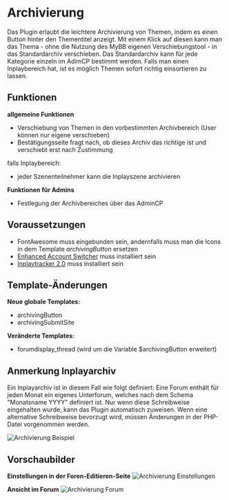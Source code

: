 # Archivierung
Das Plugin erlaubt die leichtere Archivierung von Themen, indem es einen Button hinter den Thementitel anzeigt. Mit einem Klick auf diesen kann man das Thema - ohne die Nutzung des MyBB eigenen Verschiebungstool - in das Standardarchiv verschieben. Das Standardarchiv kann für jede Kategorie einzeln im AdimCP bestimmt werden. Falls man einen Inplaybereich hat, ist es möglich Themen sofort richtig einsortieren zu lassen. 

## Funktionen
__allgemeine Funktionen__
* Verschiebung von Themen in den vorbestimmten Archivbereich (User können nur eigene verschieben)
* Bestätigungsseite fragt nach, ob dieses Archiv das richtige ist und verschiebt erst nach Zustimmung

falls Inplaybereich:
* jeder Szenenteilnehmer kann die Inplayszene archivieren

__Funktionen für Admins__
* Festlegung der Archivbereiches über das AdminCP

## Voraussetzungen
* FontAwesome muss eingebunden sein, andernfalls muss man die Icons in dem Template _archivingButton_ ersetzen
* [Enhanced Account Switcher](http://doylecc.altervista.org/bb/downloads.php?dlid=26&cat=2) muss installiert sein 
* [Inplaytracker 2.0](https://github.com/its-sparks-fly/Inplaytracker-2.0) muss installiert sein 

## Template-Änderungen
__Neue globale Templates:__
* archivingButton
* archivingSubmitSite

__Veränderte Templates:__
* forumdisplay_thread (wird um die Variable $archivingButton erweitert)

## Anmerkung Inplayarchiv
Ein Inplayarchiv ist in diesem Fall wie folgt definiert: Eine Forum enthält für jeden Monat ein eigenes Unterforum, welches nach dem Schema "Monatsname YYYY" definiert ist. Nur wenn diese Schreibweise eingehalten wurde, kann das Plugin automatisch zuweisen. Wenn eine alternative Schreibweise bevorzugt wird, müssen Änderungen in der PHP-Datei vorgenommen werden.

![Archivierung Beispiel](https://beforestorm.de/imageUpload/plugins/archiving_example.png)

## Vorschaubilder
__Einstellungen in der Foren-Editieren-Seite__
![Archivierung Einstellungen](https://beforestorm.de/imageUpload/plugins/archiving_settings.png)

__Ansicht im Forum__
![Archivierung Forum](https://beforestorm.de/imageUpload/plugins/archiving_forum.png)
